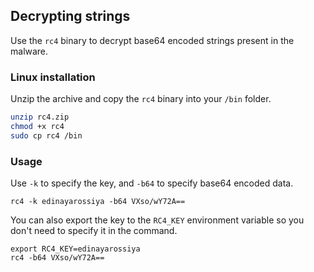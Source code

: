 ## Decrypting strings
Use the `rc4` binary to decrypt base64 encoded strings present in the malware.

### Linux installation
Unzip the archive and copy the `rc4` binary into your `/bin` folder.
```bash
unzip rc4.zip
chmod +x rc4
sudo cp rc4 /bin
```

### Usage
Use `-k` to specify the key, and `-b64` to specify base64 encoded data.
```
rc4 -k edinayarossiya -b64 VXso/wY72A==
```

You can also export the key to the `RC4_KEY` environment variable so you don't need to specify it in the command.
```
export RC4_KEY=edinayarossiya
rc4 -b64 VXso/wY72A==
```
